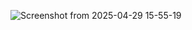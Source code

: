 ![Screenshot from 2025-04-29 15-55-19](https://github.com/user-attachments/assets/09eaa14b-e7d8-4523-ad9e-23b65358cced)
